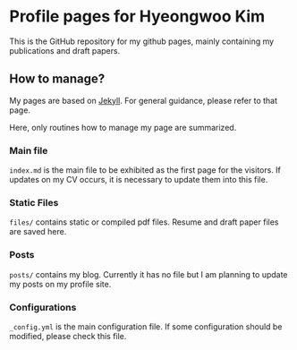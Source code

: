 # Profile pages for Hyeongwoo Kim

This is the GitHub repository for my github pages, mainly containing my publications and draft papers.

## How to manage?

My pages are based on [Jekyll](https://jekyllrb.com).
For general guidance, please refer to that page.

Here, only routines how to manage my page are summarized.

### Main file

`index.md` is the main file to be exhibited as the first page for the visitors.
If updates on my CV occurs, it is necessary to update them into this file.

### Static Files

`files/` contains static or compiled pdf files.
Resume and draft paper files are saved here.

### Posts

`posts/` contains my blog.
Currently it has no file but I am planning to update my posts on my profile site.

### Configurations

`_config.yml` is the main configuration file.
If some configuration should be modified, please check this file.